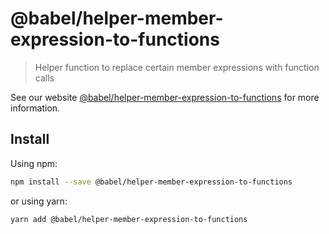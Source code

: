 # @babel/helper-member-expression-to-functions

> Helper function to replace certain member expressions with function calls

See our
website [@babel/helper-member-expression-to-functions](https://babeljs.io/docs/en/babel-helper-member-expression-to-functions)
for more information.

## Install

Using npm:

```sh
npm install --save @babel/helper-member-expression-to-functions
```

or using yarn:

```sh
yarn add @babel/helper-member-expression-to-functions
```
